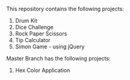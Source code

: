 This repository contains the following projects:
1. Drum Kit
2. Dice Challenge
3. Rock Paper Scissors
4. Tip Calculator
5. Simon Game - using jQuery

Master Branch has the following projects:
1. Hex Color Application
